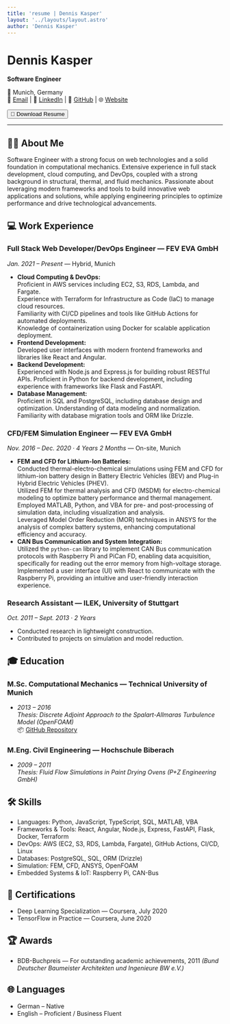 ```yaml
---
title: 'resume | Dennis Kasper'
layout: '../layouts/layout.astro'
author: 'Dennis Kasper'
---
```


<div class="markdown-content">

# Dennis Kasper

**Software Engineer**

📍 Munich, Germany  
📧 [Email](mailto:dennis.m.kasper@gmail.com) | 💼 [LinkedIn](https://linkedin.com/in/denniskasper) | 🐙 [GitHub](https://github.com/denniskasper) | 🌐 [Website](https://denniskasper.com)

<div class="mt-4 mb-6">
  <a href="/resume.pdf" download="dennis-kasper-resume.pdf">
    <button class="bg-blue-600 bg-opacity-40 text-white px-3 py-1.5 rounded-md hover:bg-opacity-70 transition text-sm font-normal">
      📄 Download Resume
    </button>
  </a>
</div>

---

## 🧑‍💼 About Me

<div class="about-me-section">

Software Engineer with a strong focus on web technologies and a solid foundation in computational mechanics. Extensive experience in full stack development, cloud computing, and DevOps, coupled with a strong background in structural, thermal, and fluid mechanics. Passionate about leveraging modern frameworks and tools to build innovative web applications and solutions, while applying engineering principles to optimize performance and drive technological advancements.

</div>

## 💻 Work Experience

<div class="expertise-section">

### Full Stack Web Developer/DevOps Engineer — FEV EVA GmbH

_Jan. 2021 – Present_ — Hybrid, Munich

- **Cloud Computing & DevOps:**  
  Proficient in AWS services including EC2, S3, RDS, Lambda, and Fargate.  
  Experience with Terraform for Infrastructure as Code (IaC) to manage cloud resources.  
  Familiarity with CI/CD pipelines and tools like GitHub Actions for automated deployments.  
  Knowledge of containerization using Docker for scalable application deployment.
- **Frontend Development:**  
  Developed user interfaces with modern frontend frameworks and libraries like React and Angular.
- **Backend Development:**  
  Experienced with Node.js and Express.js for building robust RESTful APIs.
  Proficient in Python for backend development, including experience with frameworks like Flask and FastAPI.
- **Database Management:**  
  Proficient in SQL and PostgreSQL, including database design and optimization.
  Understanding of data modeling and normalization.
  Familiarity with database migration tools and ORM like Drizzle.

</div>

<div class="expertise-section">

### CFD/FEM Simulation Engineer — FEV EVA GmbH

_Nov. 2016 – Dec. 2020 · 4 Years 2 Months_ — On-site, Munich

- **FEM and CFD for Lithium-Ion Batteries:**  
  Conducted thermal-electro-chemical simulations using FEM and CFD for lithium-ion battery design in Battery Electric Vehicles (BEV) and Plug-in Hybrid Electric Vehicles (PHEV).  
  Utilized FEM for thermal analysis and CFD (MSDM) for electro-chemical modeling to optimize battery performance and thermal management.  
  Employed MATLAB, Python, and VBA for pre- and post-processing of simulation data, including visualization and analysis.  
  Leveraged Model Order Reduction (MOR) techniques in ANSYS for the analysis of complex battery systems, enhancing computational efficiency and accuracy.
- **CAN Bus Communication and System Integration:**  
  Utilized the `python-can` library to implement CAN Bus communication protocols with Raspberry Pi and PiCan FD, enabling data acquisition, specifically for reading out the error memory from high-voltage storage.  
  Implemented a user interface (UI) with React to communicate with the Raspberry Pi, providing an intuitive and user-friendly interaction experience.

</div>

<div class="expertise-section">

### Research Assistant — ILEK, University of Stuttgart

_Oct. 2011 – Sept. 2013 · 2 Years_

</div>

- Conducted research in lightweight construction.
- Contributed to projects on simulation and model reduction.

## 🎓 Education

### M.Sc. Computational Mechanics — Technical University of Munich

- _2013 – 2016_  
  _Thesis: Discrete Adjoint Approach to the Spalart-Allmaras Turbulence Model (OpenFOAM)_  
  📦 [GitHub Repository](https://github.com/denniskasper/OpenFOAM301)

### M.Eng. Civil Engineering — Hochschule Biberach

- _2009 – 2011_  
  _Thesis: Fluid Flow Simulations in Paint Drying Ovens (P+Z Engineering GmbH)_

## 🛠 Skills

- Languages: Python, JavaScript, TypeScript, SQL, MATLAB, VBA
- Frameworks & Tools: React, Angular, Node.js, Express, FastAPI, Flask, Docker, Terraform
- DevOps: AWS (EC2, S3, RDS, Lambda, Fargate), GitHub Actions, CI/CD, Linux
- Databases: PostgreSQL, SQL, ORM (Drizzle)
- Simulation: FEM, CFD, ANSYS, OpenFOAM
- Embedded Systems & IoT: Raspberry Pi, CAN-Bus

## 📜 Certifications

- Deep Learning Specialization — Coursera, July 2020
- TensorFlow in Practice — Coursera, June 2020

## 🏆 Awards

- BDB-Buchpreis — For outstanding academic achievements, 2011
  _(Bund Deutscher Baumeister Architekten und Ingenieure BW e.V.)_

## 🌐 Languages

- German – Native
- English – Proficient / Business Fluent

</div>
